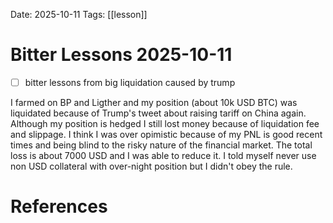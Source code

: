 Date: 2025-10-11
Tags: [[lesson]]

# Bitter Lessons 2025-10-11

- [ ] bitter lessons from big liquidation caused by trump

I farmed on BP and Ligther and my position (about 10k USD BTC) was liquidated because of Trump's tweet about raising tariff on China again. Although my position is hedged I still lost money because of liquidation fee and slippage.
I think I was over opimistic because of my PNL is good recent times and being blind to the risky nature of the financial market.
The total loss is about 7000 USD and I was able to reduce it. I told myself never use non USD collateral with over-night position but I didn't obey the rule.

# References
